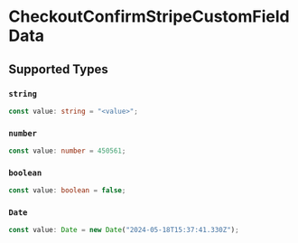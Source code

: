 # CheckoutConfirmStripeCustomFieldData


## Supported Types

### `string`

```typescript
const value: string = "<value>";
```

### `number`

```typescript
const value: number = 450561;
```

### `boolean`

```typescript
const value: boolean = false;
```

### `Date`

```typescript
const value: Date = new Date("2024-05-18T15:37:41.330Z");
```

